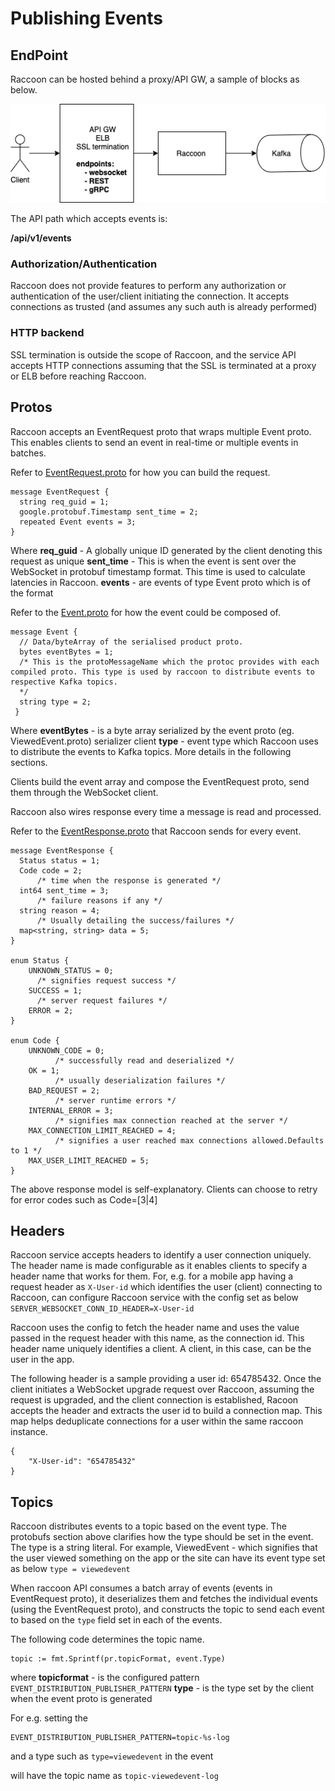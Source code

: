 # Publishing Events

## EndPoint

Raccoon can be hosted behind a proxy/API GW, a sample of blocks as below.

![](../.gitbook/assets/raccoon_ep.png)

The API path which accepts events is:

**/api/v1/events**

### Authorization/Authentication

Raccoon does not provide features to perform any authorization or authentication of the user/client initiating the connection. It accepts connections as trusted \(and assumes any such auth is already performed\)

### HTTP backend

SSL termination is outside the scope of Raccoon, and the service API accepts HTTP connections assuming that the SSL is terminated at a proxy or ELB before reaching Raccoon.

## Protos

Raccoon accepts an EventRequest proto that wraps multiple Event proto. This enables clients to send an event in real-time or multiple events in batches.

Refer to [EventRequest.proto](https://github.com/odpf/proton/blob/main/odpf/raccoon/EventRequest.proto) for how you can build the request.

```text
message EventRequest {
  string req_guid = 1;
  google.protobuf.Timestamp sent_time = 2;
  repeated Event events = 3;
}
```

Where **req\_guid** - A globally unique ID generated by the client denoting this request as unique **sent\_time** - This is when the event is sent over the WebSocket in protobuf timestamp format. This time is used to calculate latencies in Raccoon. **events** - are events of type Event proto which is of the format

Refer to the [Event.proto](https://github.com/odpf/proton/blob/main/odpf/raccoon/Event.proto) for how the event could be composed of.

```text
message Event {
  // Data/byteArray of the serialised product proto.
  bytes eventBytes = 1;
  /* This is the protoMessageName which the protoc provides with each compiled proto. This type is used by raccoon to distribute events to respective Kafka topics.
  */
  string type = 2;
 }
```

Where **eventBytes** - is a byte array serialized by the event proto \(eg. ViewedEvent.proto\) serializer client **type** - event type which Raccoon uses to distribute the events to Kafka topics. More details in the following sections.

Clients build the event array and compose the EventRequest proto, send them through the WebSocket client.

Raccoon also wires response every time a message is read and processed.

Refer to the [EventResponse.proto](https://github.com/odpf/proton/blob/main/odpf/raccoon/EventResponse.proto) that Raccoon sends for every event.

```text
message EventResponse {
  Status status = 1;
  Code code = 2;
      /* time when the response is generated */
  int64 sent_time = 3;
      /* failure reasons if any */
  string reason = 4;
      /* Usually detailing the success/failures */
  map<string, string> data = 5;
}

enum Status {
    UNKNOWN_STATUS = 0;
      /* signifies request success */
    SUCCESS = 1;
      /* server request failures */
    ERROR = 2;
}

enum Code {
    UNKNOWN_CODE = 0;
          /* successfully read and deserialized */
    OK = 1;
          /* usually deserialization failures */
    BAD_REQUEST = 2;
          /* server runtime errors */
    INTERNAL_ERROR = 3;
          /* signifies max connection reached at the server */
    MAX_CONNECTION_LIMIT_REACHED = 4;
          /* signifies a user reached max connections allowed.Defaults to 1 */
    MAX_USER_LIMIT_REACHED = 5;
}
```

The above response model is self-explanatory. Clients can choose to retry for error codes such as Code=\[3\|4\]

## Headers

Raccoon service accepts headers to identify a user connection uniquely. The header name is made configurable as it enables clients to specify a header name that works for them. For, e.g. for a mobile app having a request header as `X-User-id` which identifies the user \(client\) connecting to Raccoon, can configure Raccoon service with the config set as below `SERVER_WEBSOCKET_CONN_ID_HEADER=X-User-id`

Raccoon uses the config to fetch the header name and uses the value passed in the request header with this name, as the connection id. This header name uniquely identifies a client. A client, in this case, can be the user in the app.

The following header is a sample providing a user id: 654785432. Once the client initiates a WebSocket upgrade request over Raccoon, assuming the request is upgraded, and the client connection is established, Racoon accepts the header and extracts the user id to build a connection map. This map helps deduplicate connections for a user within the same raccoon instance.

```text
{
    "X-User-id": "654785432"
}
```

## Topics

Raccoon distributes events to a topic based on the event type. The protobufs section above clarifies how the type should be set in the event. The type is a string literal. For example, ViewedEvent - which signifies that the user viewed something on the app or the site can have its event type set as below `type = viewedevent`

When raccoon API consumes a batch array of events \(events in EventRequest proto\), it deserializes them and fetches the individual events \(using the EventRequest proto\), and constructs the topic to send each event to based on the `type` field set in each of the events.

The following code determines the topic name.

```text
topic := fmt.Sprintf(pr.topicFormat, event.Type)
```

where **topicformat** - is the configured pattern `EVENT_DISTRIBUTION_PUBLISHER_PATTERN` **type** - is the type set by the client when the event proto is generated

For e.g. setting the

```text
EVENT_DISTRIBUTION_PUBLISHER_PATTERN=topic-%s-log
```

and a type such as `type=viewedevent` in the event

will have the topic name as `topic-viewedevent-log`


